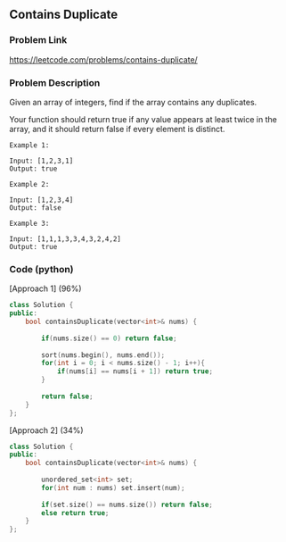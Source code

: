 ## Contains Duplicate

### Problem Link

https://leetcode.com/problems/contains-duplicate/

### Problem Description 

Given an array of integers, find if the array contains any duplicates.

Your function should return true if any value appears at least twice in the array, and it should return false if every element is distinct.

```
Example 1:

Input: [1,2,3,1]
Output: true

```

```
Example 2:

Input: [1,2,3,4]
Output: false

```

```
Example 3:

Input: [1,1,1,3,3,4,3,2,4,2]
Output: true

```

### Code (python)

[Approach 1] (96%) 

```c++
class Solution {
public:
    bool containsDuplicate(vector<int>& nums) {
        
        if(nums.size() == 0) return false;
        
        sort(nums.begin(), nums.end());
        for(int i = 0; i < nums.size() - 1; i++){
            if(nums[i] == nums[i + 1]) return true;
        }
        
        return false;
    }
};
```

[Approach 2] (34%) 

```c++
class Solution {
public:
    bool containsDuplicate(vector<int>& nums) {
        
        unordered_set<int> set;
        for(int num : nums) set.insert(num);
        
        if(set.size() == nums.size()) return false;
        else return true;
    }
};
```